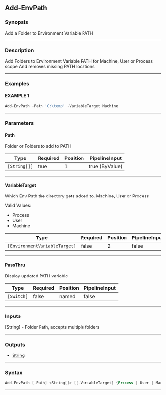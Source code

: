 Add-EnvPath
-----------
### Synopsis
Add a Folder to Environment Variable PATH

---
### Description

Add Folders to Environment Variable PATH for Machine, User or Process scope
And removes missing PATH locations

---
### Examples
#### EXAMPLE 1
```PowerShell
Add-EnvPath -Path 'C:\temp' -VariableTarget Machine
```

---
### Parameters
#### **Path**

Folder or Folders to add to PATH






|Type        |Required|Position|PipelineInput |
|------------|--------|--------|--------------|
|`[String[]]`|true    |1       |true (ByValue)|



---
#### **VariableTarget**

Which Env Path the directory gets added to.
Machine, User or Process



Valid Values:

* Process
* User
* Machine






|Type                         |Required|Position|PipelineInput|
|-----------------------------|--------|--------|-------------|
|`[EnvironmentVariableTarget]`|false   |2       |false        |



---
#### **PassThru**

Display updated PATH variable






|Type      |Required|Position|PipelineInput|
|----------|--------|--------|-------------|
|`[Switch]`|false   |named   |false        |



---
### Inputs
[String] - Folder Path, accepts multiple folders

---
### Outputs
* [String](https://learn.microsoft.com/en-us/dotnet/api/System.String)




---
### Syntax
```PowerShell
Add-EnvPath [-Path] <String[]> [[-VariableTarget] {Process | User | Machine}] [-PassThru] [<CommonParameters>]
```
---
